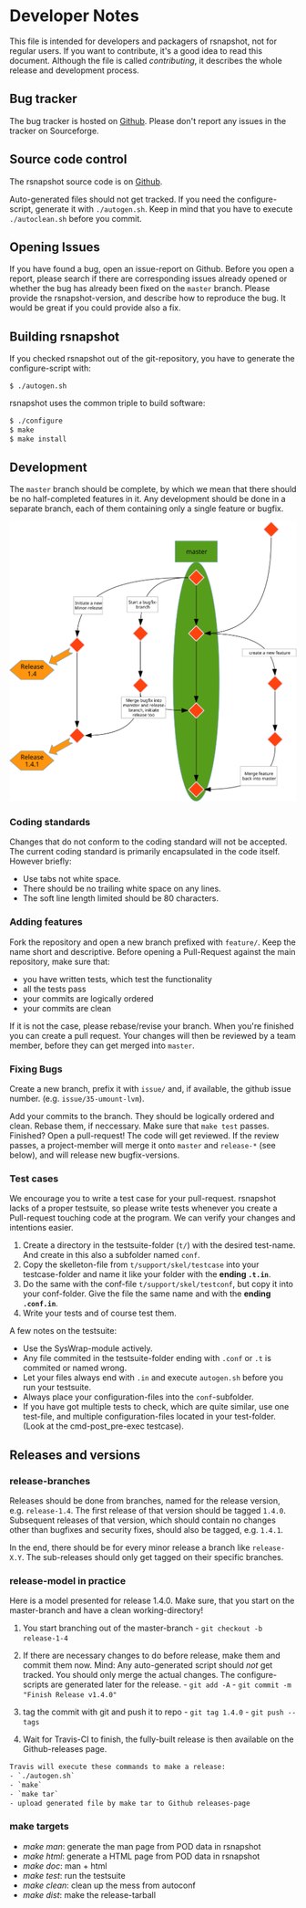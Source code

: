 # Developer Notes

This file is intended for developers and packagers of rsnapshot,
not for regular users. If you want to contribute, it's a
good idea to read this document. Although the file is called *contributing*, it
describes the whole release and development process.

## Bug tracker

The bug tracker is hosted on [Github](https://github.com/rsnapshot/rsnapshot/issues). Please don't report any issues in the tracker on Sourceforge.

## Source code control

The rsnapshot source code is on [Github](https://github.com/rsnapshot/rsnapshot).

Auto-generated files should not get tracked. If you need the configure-script, generate it with `./autogen.sh`. Keep in mind that you have to execute `./autoclean.sh` before you commit.

## Opening Issues

If you have found a bug, open an issue-report on Github. Before you open a report, please search if there are corresponding issues already opened or whether the bug has already been fixed on the `master` branch. Please provide the rsnapshot-version, and describe how to reproduce the bug. It would be great if you could provide also a fix.

## Building rsnapshot

If you checked rsnapshot out of the git-repository, you have to generate the configure-script with:

    $ ./autogen.sh

rsnapshot uses the common triple to build software:

    $ ./configure
    $ make
    $ make install

## Development

The `master` branch should be complete, by which we mean that there should be no half-completed features in it. Any development should be done in a separate branch, each of them containing only a single feature or bugfix.

![The branch-model in general](./contrib/branchtree.svg?raw=true)

### Coding standards

Changes that do not conform to the coding standard will not be accepted. The current coding standard is primarily encapsulated in the code itself. However briefly:

 * Use tabs not white space.
 * There should be no trailing white space on any lines.
 * The soft line length limited should be 80 characters.

### Adding features

Fork the repository and open a new branch prefixed with `feature/`. Keep the name short and descriptive. Before opening a Pull-Request against the main repository, make sure that:

 * you have written tests, which test the functionality
 * all the tests pass
 * your commits are logically ordered
 * your commits are clean

If it is not the case, please rebase/revise your branch. When you're finished you can create a pull request. Your changes will then be reviewed by a team member, before they can get merged into `master`.

### Fixing Bugs

Create a new branch, prefix it with `issue/` and, if available, the github issue number. (e.g. `issue/35-umount-lvm`).

Add your commits to the branch. They should be logically ordered and clean. Rebase them, if neccessary. Make sure that `make test` passes. Finished? Open a pull-request! The code will get reviewed. If the review passes, a project-member will merge it onto `master` and `release-*` (see below), and will release new bugfix-versions.

### Test cases

We encourage you to write a test case for your pull-request. rsnapshot lacks of a proper testsuite, so please write tests whenever you create a Pull-request touching code at the program. We can verify your changes and intentions easier.

 1. Create a directory in the testsuite-folder (`t/`) with the desired test-name. And create in this also a subfolder named `conf`.
 2. Copy the skelleton-file from `t/support/skel/testcase` into your testcase-folder and name it like your folder with the **ending `.t.in`**.
 3. Do the same with the conf-file `t/support/skel/testconf`, but copy it into your conf-folder. Give the file the same name and with the **ending `.conf.in`**.
 4. Write your tests and of course test them.

A few notes on the testsuite:

 - Use the SysWrap-module actively.
 - Any file commited in the testsuite-folder ending with `.conf` or `.t` is commited or named wrong.
 - Let your files always end with `.in` and execute `autogen.sh` before you run your testsuite.
 - Always place your configuration-files into the `conf`-subfolder.
 - If you have got multiple tests to check, which are quite similar, use one test-file, and multiple configuration-files located in your test-folder. (Look at the cmd-post_pre-exec testcase).

## Releases and versions

### release-branches

Releases should be done from branches, named for the release version, e.g. `release-1.4`. The first release of that version should be tagged `1.4.0`. Subsequent releases of that version, which should contain no changes other than bugfixes and security fixes, should also be tagged, e.g. `1.4.1`.

In the end, there should be for every minor release a branch like `release-X.Y`. The sub-releases should only get tagged on their specific branches.

### release-model in practice

Here is a model presented for release 1.4.0. Make sure, that you start on the master-branch and have a clean working-directory!

 1.  You start branching out of the master-branch
    - `git checkout -b release-1-4`

 2.  If there are necessary changes to do before release, make them and commit them now.
    Mind: Any auto-generated script should *not* get tracked. You should only merge the actual changes.
    The configure-scripts are generated later for the release.
    - `git add -A`
    - `git commit -m "Finish Release v1.4.0"`

 3.  tag the commit with git and push it to repo
    - `git tag 1.4.0`
    - `git push --tags`

 4.  Wait for Travis-CI to finish, the fully-built release is then available on the Github-releases page.

    Travis will execute these commands to make a release:
    - `./autogen.sh`
    - `make`
    - `make tar`
    - upload generated file by make tar to Github releases-page

### make targets

 * *make man*: generate the man page from POD data in rsnapshot
 * *make html*: generate a HTML page from POD data in rsnapshot
 * *make doc*: man + html
 * *make test*: run the testsuite
 * *make clean*: clean up the mess from autoconf
 * *make dist*: make the release-tarball
